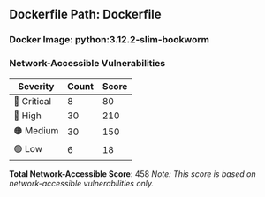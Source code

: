 ## Dockerfile Path: Dockerfile

### Docker Image: python:3.12.2-slim-bookworm
### Network-Accessible Vulnerabilities
| Severity | Count | Score |
|----------|-------|-------|
| 🛑 Critical | 8 | 80 |
| 🔴 High | 30 | 210 |
| 🟠 Medium | 30 | 150 |
| 🟢 Low | 6 | 18 |

**Total Network-Accessible Score**: 458
*Note: This score is based on network-accessible vulnerabilities only.*